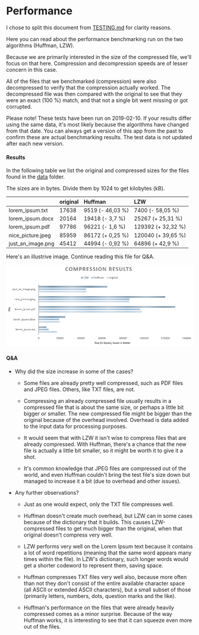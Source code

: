 # Performance

I chose to split this document from [TESTING.md](TESTING.md) for clarity reasons.

Here you can read about the performance benchmarking run on the two algorithms (Huffman, LZW).

Because we are primarily interested in the size of the compressed file, we'll focus on that here. Compression and decompression speeds are of lesser concern in this case.

All of the files that we benchmarked (compression) were also decompressed to verify that the compression actually worked. The decompressed file was then compared with the original to see that they were an exact (100 %) match, and that not a single bit went missing or got corrupted.

Please note! These tests have been run on 2019-02-10. If your results differ using the same data, it's most likely because the algorithms have changed from that date. You can always get a version of this app from the past to confirm these are actual benchmarking results. The test data is not updated after each new version.

#### Results

In the following table we list the original and compressed sizes for the files found in the [data](../data) folder.

The sizes are in bytes. Divide them by 1024 to get kilobytes (kB).

| | original | Huffman | LZW |
| :- | :- | :- | :- |
| lorem_ipsum.txt | 17638 | 9519 (- 46,03 %) | 7400 (- 58,05 %) |
| lorem_ipsum.docx | 20164 | 19418 (- 3,7 %) | 25267 (+ 25,31 %) |
| lorem_ipsum.pdf | 97786 | 96221 (- 1,6 %) | 129392 (+ 32,32 %) |
| nice_picture.jpeg | 85959 | 86172 (+ 0,25 %) | 120040 (+ 39,65 %) |
| just_an_image.png | 45412 | 44994 (- 0,92 %) | 64896 (+ 42,9 %) |

Here's an illustrive image. Continue reading this file for Q&A.

![App](https://github.com/gotonode/compress/blob/master/docs/images/results01.png)

#### Q&A

* Why did the size increase in some of the cases?

  * Some files are already pretty well compressed, such as PDF files and JPEG files. Others, like TXT files, are not.

  * Compressing an already compressed file usually results in a compressed file that is about the same size, or perhaps a little bit bigger or smaller. The new compressed file might be bigger than the original because of the overhead involved. Overhead is data added to the input data for processing purposes.
  
  * It would seem that with LZW it isn't wise to compress files that are already compressed. With Huffman, there's a chance that the new file is actually a little bit smaller, so it might be worth it to give it a shot.
  
  * It's common knowledge that JPEG files are compressed out of the world, and even Huffman couldn't bring the test file's size down but managed to increase it a bit (due to overhead and other issues).
  
* Any further observations?

  * Just as one would expect, only the TXT file compresses well.
  
  * Huffman doesn't create much overhead, but LZW can in some cases because of the dictionary that it builds. This causes LZW-compressed files to get much bigger than the original, when that original doesn't compress very well.
  
  * LZW performs very well on the Lorem Ipsum text because it contains a lot of word repetitions (meaning that the same word appears many times within the file). In LZW's dictionary, such longer words would get a shorter codeword to represent them, saving space.
  
  * Huffman compresses TXT files very well also, because more often than not they don't consist of the entire available character space (all ASCII or extended ASCII characters), but a small subset of those (primarily letters, numbers, dots, question marks and the like).
  
  * Huffman's performance on the files that were already heavily compressed comes as a minor surprise. Because of the way Huffman works, it is interesting to see that it can squeeze even more out of the files.
